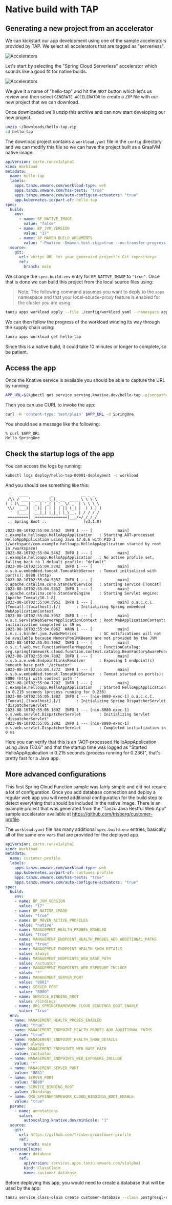 # Native build with TAP

## Generating a new project from an accelerator

We can kickstart our app development using one of the sample accelerators provided by TAP. We select all accelerators that are tagged as "serverless".

![Accelerators](images/tap-serverless-accelerators.png)

Let's start by selecting the "Spring Cloud Serverless" accelerator which sounds like a good fit for native builds.

![Accelerators](images/tap-spring-cloud-serverless-accelerator.png)

We give it a name of "hello-tap" and hit the `NEXT` button which let's us review and then select `GENERATE ACCELERATOR` to create a ZIP file with our new project that we can download.

Once downloaded we'll unzip this archive and can now start developing our new project.

```sh
unzip ~/Downloads/hello-tap.zip
cd hello-tap
```

The download project contains a `workload.yaml` file in the `config` directory and we can modify this file so we can have the project built as a GraalVM native image.

```yaml
apiVersion: carto.run/v1alpha1
kind: Workload
metadata:
  name: hello-tap
  labels:
    apps.tanzu.vmware.com/workload-type: web
    apps.tanzu.vmware.com/has-tests: "true"
    apps.tanzu.vmware.com/auto-configure-actuators: "true"
    app.kubernetes.io/part-of: hello-tap
spec:
  build:
    env:
      - name: BP_NATIVE_IMAGE
        value: "false"
      - name: BP_JVM_VERSION
        value: "17"
      - name: BP_MAVEN_BUILD_ARGUMENTS
        value: "-Pnative -Dmaven.test.skip=true --no-transfer-progress package"
  source:
    git:
      url: <https URL for your generated project's Git repository>
      ref:
        branch: main
```

We change the `spec.build.env` entry for `BP_NATIVE_IMAGE` to `"true"`. Once that is done we can build this project from the local source files using:

> Note: The following command assumes you want to deply to the `apps` namespace and that your local-source-proxy feature is enabled for the cluster you are using.

```sh
tanzu apps workload apply --file ./config/workload.yaml --namespace apps --local-path .
```

We can then follow the progress of the workload winding its way through the supply chain using:

```sh
tanzu apps workload get hello-tap
```

Since this is a native build, it could take 10 minutes or longer to complete, so be patient.

## Access the app

Once the Knative service is available you should be able to capture the URL by running:

```sh
APP_URL=$(kubectl get service.serving.knative.dev/hello-tap -ojsonpath='{.status.url}')
```

Then you can use CURL to invoke the app:

```sh
curl -H 'content-type: text/plain' $APP_URL -d SpringOne
```

You should see a message like the following:

```
% curl $APP_URL                                                                            
Hello SpringOne
```

## Check the startup logs of the app

You can access the logs by running:

```sh
kubectl logs deploy/hello-tap-00001-deployment -c workload
```

And you should see something like this:

```
  .   ____          _            __ _ _
 /\\ / ___'_ __ _ _(_)_ __  __ _ \ \ \ \
( ( )\___ | '_ | '_| | '_ \/ _` | \ \ \ \
 \\/  ___)| |_)| | | | | || (_| |  ) ) ) )
  '  |____| .__|_| |_|_| |_\__, | / / / /
 =========|_|==============|___/=/_/_/_/
 :: Spring Boot ::                (v3.1.0)

2023-08-10T02:55:04.546Z  INFO 1 --- [           main] c.example.helloapp.HelloAppApplication   : Starting AOT-processed HelloAppApplication using Java 17.0.6 with PID 1 (/workspace/com.example.helloapp.HelloAppApplication started by root in /workspace)
2023-08-10T02:55:04.546Z  INFO 1 --- [           main] c.example.helloapp.HelloAppApplication   : No active profile set, falling back to 1 default profile: "default"
2023-08-10T02:55:04.584Z  INFO 1 --- [           main] o.s.b.w.embedded.tomcat.TomcatWebServer  : Tomcat initialized with port(s): 8080 (http)
2023-08-10T02:55:04.585Z  INFO 1 --- [           main] o.apache.catalina.core.StandardService   : Starting service [Tomcat]
2023-08-10T02:55:04.585Z  INFO 1 --- [           main] o.apache.catalina.core.StandardEngine    : Starting Servlet engine: [Apache Tomcat/10.1.8]
2023-08-10T02:55:04.595Z  INFO 1 --- [           main] o.a.c.c.C.[Tomcat].[localhost].[/]       : Initializing Spring embedded WebApplicationContext
2023-08-10T02:55:04.595Z  INFO 1 --- [           main] w.s.c.ServletWebServerApplicationContext : Root WebApplicationContext: initialization completed in 49 ms
2023-08-10T02:55:04.696Z  WARN 1 --- [           main] i.m.c.i.binder.jvm.JvmGcMetrics          : GC notifications will not be available because MemoryPoolMXBeans are not provided by the JVM
2023-08-10T02:55:04.706Z  INFO 1 --- [           main] o.s.c.f.web.mvc.FunctionHandlerMapping   : FunctionCatalog: org.springframework.cloud.function.context.catalog.BeanFactoryAwareFunctionRegistry@3ee610c9
2023-08-10T02:55:04.709Z  INFO 1 --- [           main] o.s.b.a.e.web.EndpointLinksResolver      : Exposing 1 endpoint(s) beneath base path '/actuator'
2023-08-10T02:55:04.727Z  INFO 1 --- [           main] o.s.b.w.embedded.tomcat.TomcatWebServer  : Tomcat started on port(s): 8080 (http) with context path ''
2023-08-10T02:55:04.729Z  INFO 1 --- [           main] c.example.helloapp.HelloAppApplication   : Started HelloAppApplication in 0.215 seconds (process running for 0.236)
2023-08-10T02:55:05.188Z  INFO 1 --- [nio-8080-exec-1] o.a.c.c.C.[Tomcat].[localhost].[/]       : Initializing Spring DispatcherServlet 'dispatcherServlet'
2023-08-10T02:55:05.189Z  INFO 1 --- [nio-8080-exec-1] o.s.web.servlet.DispatcherServlet        : Initializing Servlet 'dispatcherServlet'
2023-08-10T02:55:05.189Z  INFO 1 --- [nio-8080-exec-1] o.s.web.servlet.DispatcherServlet        : Completed initialization in 0 ms
```

Here you can verify that this is an "AOT-processed HelloAppApplication using Java 17.0.6" and that the startup time was logged as "Started HelloAppApplication in 0.215 seconds (process running for 0.236)", that's pretty fast for a Java app.

## More advanced configurations

This first Spring Cloud Function sample was fairly simple and did not require a lot of configuration. Once you add database connection and deploy a regular web app you will need additional configuration for the build step to detect everything that should be included in the native image. There is an example project that was generated from the "Tanzu Java Restful Web App" sample accelerator available at https://github.com/trisberg/customer-profile.

The `workload.yaml` file has many additional `spec.build.env` entries, basically all of the same env vars that are provided for the deployed app.

```yaml
apiVersion: carto.run/v1alpha1
kind: Workload
metadata:
  name: customer-profile
  labels:
    apps.tanzu.vmware.com/workload-type: web
    app.kubernetes.io/part-of: customer-profile
    apps.tanzu.vmware.com/has-tests: "true"
    apps.tanzu.vmware.com/auto-configure-actuators: "true"
spec:
  build:
    env:
    - name: BP_JVM_VERSION
      value: "17"
    - name: BP_NATIVE_IMAGE
      value: "true"
    - name: BP_MAVEN_ACTIVE_PROFILES
      value: "native"
    - name: MANAGEMENT_HEALTH_PROBES_ENABLED
      value: "true"
    - name: MANAGEMENT_ENDPOINT_HEALTH_PROBES_ADD_ADDITIONAL_PATHS
      value: "true"
    - name: MANAGEMENT_ENDPOINT_HEALTH_SHOW_DETAILS
      value: always
    - name: MANAGEMENT_ENDPOINTS_WEB_BASE_PATH
      value: /actuator
    - name: MANAGEMENT_ENDPOINTS_WEB_EXPOSURE_INCLUDE
      value: '*'
    - name: MANAGEMENT_SERVER_PORT
      value: "8081"
    - name: SERVER_PORT
      value: "8080"
    - name: SERVICE_BINDING_ROOT
      value: /bindings
    - name: ORG_SPRINGFRAMEWORK_CLOUD_BINDINGS_BOOT_ENABLE
      value: "true"
  env:
  - name: MANAGEMENT_HEALTH_PROBES_ENABLED
    value: "true"
  - name: MANAGEMENT_ENDPOINT_HEALTH_PROBES_ADD_ADDITIONAL_PATHS
    value: "true"
  - name: MANAGEMENT_ENDPOINT_HEALTH_SHOW_DETAILS
    value: always
  - name: MANAGEMENT_ENDPOINTS_WEB_BASE_PATH
    value: /actuator
  - name: MANAGEMENT_ENDPOINTS_WEB_EXPOSURE_INCLUDE
    value: '*'
  - name: MANAGEMENT_SERVER_PORT
    value: "8081"
  - name: SERVER_PORT
    value: "8080"
  - name: SERVICE_BINDING_ROOT
    value: /bindings
  - name: ORG_SPRINGFRAMEWORK_CLOUD_BINDINGS_BOOT_ENABLE
    value: "true"
  params:
    - name: annotations
      value:
        autoscaling.knative.dev/minScale: "1"
  source:
    git:
      url: https://github.com/trisberg/customer-profile
      ref:
        branch: main
  serviceClaims:
    - name: database
      ref:
        apiVersion: services.apps.tanzu.vmware.com/v1alpha1
        kind: ClassClaim
        name: customer-database
```

Before deploying this app, you would need to create a database that will be used by the app:

```sh
tanzu service class-claim create customer-database --class postgresql-unmanaged -n apps
```
